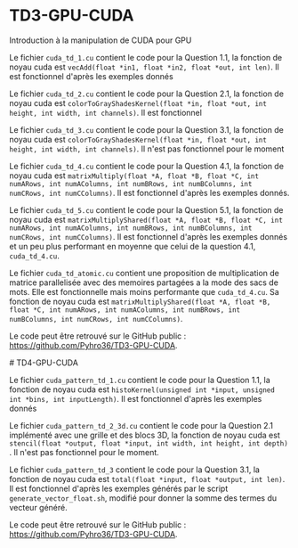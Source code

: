 # TD3-GPU-CUDA

Introduction à la manipulation de CUDA pour GPU

Le fichier `cuda_td_1.cu` contient le code pour la Question 1.1, la fonction de noyau cuda est
`vecAdd(float *in1, float *in2, float *out, int len)`. Il est fonctionnel d'après les exemples donnés

Le fichier `cuda_td_2.cu` contient le code pour la Question 2.1, la fonction de noyau cuda est
`colorToGrayShadesKernel(float *in, float *out, int height, int width, int channels)`. Il est fonctionnel

Le fichier `cuda_td_3.cu` contient le code pour la Question 3.1, la fonction de noyau cuda est
`colorToGrayShadesKernel(float *in, float *out, int height, int width, int channels)`. Il n'est pas fonctionnel
pour le moment

Le fichier `cuda_td_4.cu` contient le code pour la Question 4.1, la fonction de noyau cuda est
`matrixMultiply(float *A, float *B, float *C, int numARows,
                                int numAColumns, int numBRows,
                                int numBColumns, int numCRows,
                                int numCColumns)`.
Il est fonctionnel d'après les exemples donnés.

Le fichier `cuda_td_5.cu` contient le code pour la Question 5.1, la fonction de noyau cuda est
`matrixMultiplyShared(float *A, float *B, float *C,
                                      int numARows, int numAColumns,
                                      int numBRows, int numBColumns,
                                      int numCRows, int numCColumns)`.
Il est fonctionnel d'après les exemples donnés et un peu plus performant en moyenne que celui de la question 4.1,
`cuda_td_4.cu`.
                                
Le fichier `cuda_td_atomic.cu` contient une proposition de multiplication de matrice parallelisée avec des memoires
partagées a la mode des sacs de mots. Elle est fonctionnelle mais moins performante que `cuda_td_4.cu`. Sa fonction de
noyau cuda est
`matrixMultiplyShared(float *A, float *B, float *C,
                                      int numARows, int numAColumns,
                                      int numBRows, int numBColumns,
                                      int numCRows, int numCColumns)`.
                                      
Le code peut être retrouvé sur le GitHub public : https://github.com/Pyhro36/TD3-GPU-CUDA.                                      

# TD4-GPU-CUDA

Le fichier `cuda_pattern_td_1.cu` contient le code pour la Question 1.1, la fonction de noyau cuda est
`histoKernel(unsigned int *input, unsigned int *bins, int inputLength)`. Il est fonctionnel d'après les exemples donnés

Le fichier `cuda_pattern_td_2_3d.cu` contient le code pour la Question 2.1 implémenté avec une grille et des blocs 3D,
la fonction de noyau cuda est
`stencil(float *output, float *input, int width, int height, int depth) `. Il n'est pas fonctionnel pour le moment.

Le fichier `cuda_pattern_td_3` contient le code pour la Question 3.1, la fonction de noyau cuda est
`total(float *input, float *output, int len)`. Il est fonctionnel d'après les exemples générés par le script
`generate_vector_float.sh`, modifié pour donner la somme des termes du vecteur généré. 

Le code peut être retrouvé sur le GitHub public : https://github.com/Pyhro36/TD3-GPU-CUDA.
